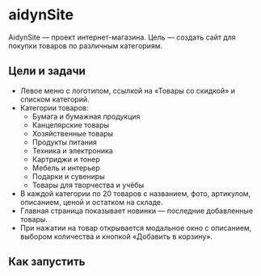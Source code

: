 # aidynSite

AidynSite — проект интернет-магазина. Цель — создать сайт для покупки товаров по различным категориям.

## Цели и задачи

- Левое меню с логотипом, ссылкой на «Товары со скидкой» и списком категорий.
- Категории товаров:
  - Бумага и бумажная продукция
  - Канцелярские товары
  - Хозяйственные товары
  - Продукты питания
  - Техника и электроника
  - Картриджи и тонер
  - Мебель и интерьер
  - Подарки и сувениры
  - Товары для творчества и учёбы
- В каждой категории по 20 товаров с названием, фото, артикулом, описанием, ценой и остатком на складе.
- Главная страница показывает новинки — последние добавленные товары.
- При нажатии на товар открывается модальное окно с описанием, выбором количества и кнопкой «Добавить в корзину».

## Как запустить